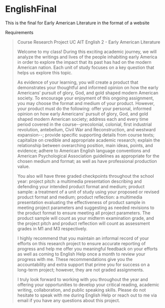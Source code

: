 # EnglishFinal

This is the final for Early American Literature in the format of a website

Requirements

<blockquote>
Course Research Project
UC AIT English 2 - Early American Literature


Welcome to my class! During this exciting academic journey, we will analyze the writings and lives of the people inhabiting early America in order to explore the impact that its past has had on the modern American nation. Each unit of study focuses on a key question that helps us explore this topic.

As evidence of your learning, you will create a product that demonstrates your thoughtful and informed opinion on how the early Americans’ pursuit of glory, God, and gold shaped modern American society. To encourage your enjoyment of this ongoing assignment, you may choose the format and medium of your product. However, your product must do the following:
offer your personal, informed opinion on how early Americans’ pursuit of glory, God, and gold shaped modern American society;
address each and every time period covered in the course--precolonial, colonial, first industrial revolution, antebellum, Civil War and Reconstruction, and westward expansion--;
provide specific supporting details from course texts;
capitalize on credible and appropriate academic research;
explain the relationship between overarching position, main ideas, points, and evidence;
adhere to American English language conventions and American Psychological Association guidelines as appropriate for the chosen medium and format; as well as
have professional production value.

You also will have three graded checkpoints throughout the school year:
project pitch: a multimedia presentation describing and defending your intended product format and medium;
product sample: a treatment of a unit of study using your proposed or revised product format and medium;
product reflection: a multimedia presentation evaluating the effectiveness of product sample in meeting project parameters and suggesting as needed revisions to the product format to ensure meeting all project parameters.
The product sample will count as your midterm examination grade, and the project pitch and product reflection will count as assessment grades in M1 and M3 respectively.

I highly recommend that you maintain an informal record of your efforts on this research project to ensure accurate reporting of progress and help me offer you meaningful feedback on your efforts as well as coming to English Help once a month to review your progress with me. These recommendations give you the accountability and extra support that prime you for success on a long-term project; however, they are not graded assignments.

I truly look forward to working with you throughout the year and offering your opportunities to develop your critical reading, academic writing, collaboration, and public speaking skills. Please do not hesitate to speak with me during English Help or reach out to me via email if you have any questions about this project.


</blockquote>

